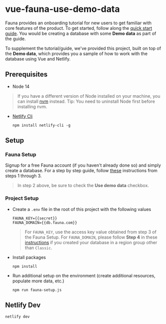 # vue-fauna-use-demo-data
Fauna provides an onboarding tutorial for new users to get familiar with core features of the product. To get
started, follow along the [quick start guide](https://docs.fauna.com/fauna/current/learn/quick_start/quick_start).
You would be creating a database with some **Demo data** as part of the guide. 

To supplement the tutorial/guide, we've provided this project, built on top of the **Demo data**, which
provides you a sample of how to work with the database using Vue and Netlify.

## Prerequisites
* Node 14
> If you have a different version of Node installed on your machine, you can install [nvm](https://github.com/nvm-sh/nvm/blob/master/README.md) instead. Tip: You need to uninstall Node first before installing nvm.
* [Netlify Cli](https://www.netlify.com/products/cli/)
  ```
  npm install netlify-cli -g
  ```

## Setup

### Fauna Setup
Signup for a free Fauna account (if you haven't already done so) and simply create a database. For a 
step by step guide, follow [these](https://docs.fauna.com/fauna/current/learn/quick_start/client_quick_start?lang=javascript#prerequisites)
instructions from steps 1 through 3. 
> In step 2 above, be sure to check the **Use demo data** checkbox.

### Project Setup
* Create a `.env` file in the root of this project with the following values
  ```
  FAUNA_KEY={{secret}}
  FAUNA_DOMAIN={{db.fauna.com}}
  ```
  > For `FAUNA_KEY`, use the access key value obtained from step 3 of the Fauna Setup. 
  For `FAUNA_DOMAIN`, please follow **Step 4** in these
  [instructions](https://docs.fauna.com/fauna/current/learn/understanding/region_groups#how-to-use-region-groups)
  if you created your database in a region group other than `Classic`.


* Install packages
  ```
  npm install
  ```

* Run additional setup on the environment (create additional resources, populate more data, etc.)
  ```
  npm run fauna-setup.js
  ```

## Netlify Dev
```
netlify dev
```